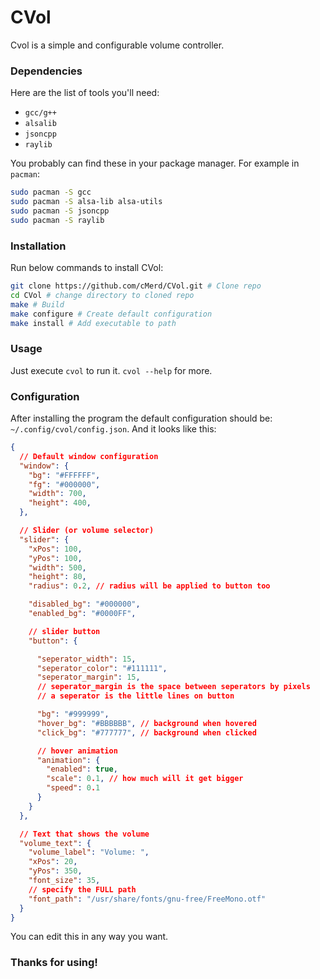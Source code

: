 # CVol
Cvol is a simple and configurable volume controller.

### Dependencies
Here are the list of tools you'll need:

 - `gcc/g++`
 - `alsalib`
 - `jsoncpp`
 - `raylib`

You probably can find these in your package manager.
For example in `pacman`:
```bash
sudo pacman -S gcc
sudo pacman -S alsa-lib alsa-utils
sudo pacman -S jsoncpp
sudo pacman -S raylib
```

### Installation 
Run below commands to install CVol:
```bash
git clone https://github.com/cMerd/CVol.git # Clone repo
cd CVol # change directory to cloned repo
make # Build 
make configure # Create default configuration
make install # Add executable to path
```

### Usage
Just execute `cvol` to run it.
`cvol --help` for more.

### Configuration
After installing the program the default configuration should be: `~/.config/cvol/config.json`.
And it looks like this:
```json
{
  // Default window configuration
  "window": {
    "bg": "#FFFFFF",
    "fg": "#000000",
    "width": 700,
    "height": 400,
  },

  // Slider (or volume selector)
  "slider": {
    "xPos": 100,
    "yPos": 100,
    "width": 500,
    "height": 80,
    "radius": 0.2, // radius will be applied to button too

    "disabled_bg": "#000000",
    "enabled_bg": "#0000FF",

    // slider button
    "button": {

      "seperator_width": 15,
      "seperator_color": "#111111",
      "seperator_margin": 15,
      // seperator_margin is the space between seperators by pixels
      // a seperator is the little lines on button

      "bg": "#999999",
      "hover_bg": "#BBBBBB", // background when hovered
      "click_bg": "#777777", // background when clicked

      // hover animation
      "animation": {
        "enabled": true,
        "scale": 0.1, // how much will it get bigger
        "speed": 0.1
      }
    }
  },

  // Text that shows the volume
  "volume_text": {
    "volume_label": "Volume: ",
    "xPos": 20,
    "yPos": 350,
    "font_size": 35,
    // specify the FULL path
    "font_path": "/usr/share/fonts/gnu-free/FreeMono.otf"
  }
}
```

You can edit this in any way you want.

### Thanks for using!

